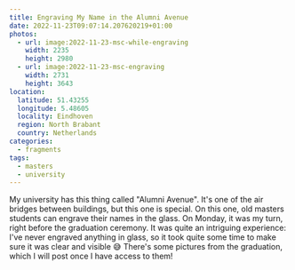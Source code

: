 ```yaml
---
title: Engraving My Name in the Alumni Avenue
date: 2022-11-23T09:07:14.207620219+01:00
photos:
  - url: image:2022-11-23-msc-while-engraving
    width: 2235
    height: 2980
  - url: image:2022-11-23-msc-engraving
    width: 2731
    height: 3643
location:
  latitude: 51.43255
  longitude: 5.48605
  locality: Eindhoven
  region: North Brabant
  country: Netherlands
categories:
  - fragments
tags:
  - masters
  - university
---
```


My university has this thing called "Alumni Avenue". It's one of the air bridges between buildings, but this one is special. On this one, old masters students can engrave their names in the glass. On Monday, it was my turn, right before the graduation ceremony. It was quite an intriguing experience: I've never engraved anything in glass, so it took quite some time to make sure it was clear and visible 😅 There's some pictures from the graduation, which I will post once I have access to them!
